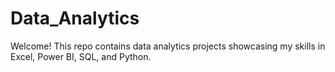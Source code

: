 # Data_Analytics
Welcome! This repo contains data analytics projects showcasing my skills in Excel, Power BI, SQL, and Python.
